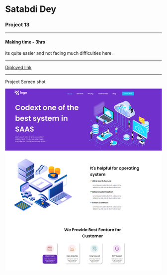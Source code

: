 # Satabdi Dey
### Project 13

---
#### Making time - 3hrs
its quite easier and not facing much difficulties here.

---
[Diployed link](https://project-13-saas-landingpage.netlify.app/
)

---
Project Screen shot

![project image](./assets/screencapture-project13.png)